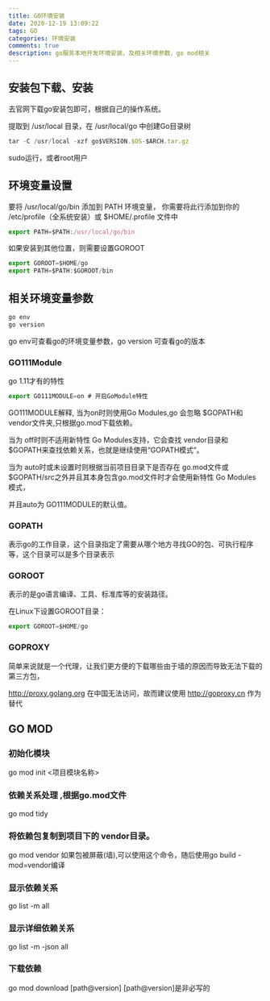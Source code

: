 ```yaml
---
title: GO环境安装
date: 2020-12-19 13:09:22
tags: GO
categories: 环境安装
comments: true
description: go服务本地开发环境安装，及相关环境参数，go mod相关
---
```


## 安装包下载、安装

去官网下载go安装包即可，根据自己的操作系统。

提取到 /usr/local 目录，在 /usr/local/go 中创建Go目录树

``` javascript
tar -C /usr/local -xzf go$VERSION.$OS-$ARCH.tar.gz
```
sudo运行，或者root用户

## 环境变量设置

要将 /usr/local/go/bin 添加到 PATH 环境变量， 你需要将此行添加到你的 /etc/profile（全系统安装）或 $HOME/.profile 文件中

``` javascript
export PATH=$PATH:/usr/local/go/bin
```

如果安装到其他位置，则需要设置GOROOT

``` javascript
export GOROOT=$HOME/go
export PATH=$PATH:$GOROOT/bin
```

## 相关环境变量参数

``` javascript
go env
go version
```

go env可查看go的环境变量参数，go version 可查看go的版本

### GO111Module
go 1.11才有的特性

``` javascript
export GO111MODULE=on # 开启GoModule特性
```
GO111MODULE解释, 当为on时则使用Go Modules,go 会忽略 $GOPATH和 vendor文件夹,只根据go.mod下载依赖。

当为 off时则不适用新特性 Go Modules支持，它会查找 vendor目录和 $GOPATH来查找依赖关系，也就是继续使用“GOPATH模式”。

当为 auto时或未设置时则根据当前项目目录下是否存在 go.mod文件或 $GOPATH/src之外并且其本身包含go.mod文件时才会使用新特性 Go Modules模式，

并且auto为 GO111MODULE的默认值。

### GOPATH

表示go的工作目录，这个目录指定了需要从哪个地方寻找GO的包、可执行程序等，这个目录可以是多个目录表示

### GOROOT

表示的是go语言编译、工具、标准库等的安装路径。

在Linux下设置GOROOT目录：

``` javascript
export GOROOT=$HOME/go
```

### GOPROXY

简单来说就是一个代理，让我们更方便的下载哪些由于墙的原因而导致无法下载的第三方包，

http://proxy.golang.org 在中国无法访问，故而建议使用 http://goproxy.cn 作为替代

## GO MOD

### 初始化模块
go mod init <项目模块名称>

### 依赖关系处理 ,根据go.mod文件
go mod tidy

### 将依赖包复制到项目下的 vendor目录。
go mod vendor
如果包被屏蔽(墙),可以使用这个命令，随后使用go build -mod=vendor编译

### 显示依赖关系
go list -m all

### 显示详细依赖关系
go list -m -json all

### 下载依赖
go mod download [path@version]
[path@version]是非必写的

